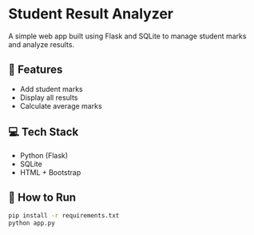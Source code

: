 
# Student Result Analyzer
A simple web app built using Flask and SQLite to manage student marks and analyze results.

## 📌 Features
- Add student marks
- Display all results
- Calculate average marks

## 💻 Tech Stack
- Python (Flask)
- SQLite
- HTML + Bootstrap

## 🚀 How to Run

```bash
pip install -r requirements.txt
python app.py
